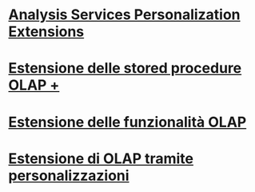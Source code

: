 # [Analysis Services Personalization Extensions](analysis-services-personalization-extensions.md)

# [Estensione delle stored procedure OLAP +](../../../analysis-services/multidimensional-models-extending-olap-stored-procedures/accessing-query-context-in-stored-procedures.md)

# [Estensione delle funzionalità OLAP](extending-olap-functionality.md)
# [Estensione di OLAP tramite personalizzazioni](extending-olap-through-personalizations.md)
